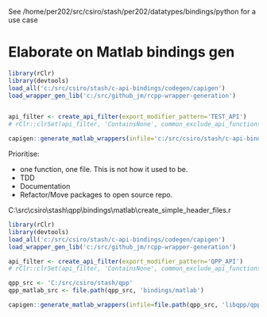 

See /home/per202/src/csiro/stash/per202/datatypes/bindings/python for a use case

# Elaborate on Matlab bindings gen

```R
library(rClr)
library(devtools)
load_all('c:/src/csiro/stash/c-api-bindings/codegen/capigen')
load_wrapper_gen_lib('c:/src/github_jm/rcpp-wrapper-generation')


api_filter <- create_api_filter(export_modifier_pattern='TEST_API')
# rClr::clrSet(api_filter, 'ContainsNone', common_exclude_api_functions())

capigen::generate_matlab_wrappers(infile='c:/src/csiro/stash/c-api-bindings/codegen/tests/test_api.h', outfolder='c:/src/csiro/stash/c-api-bindings/codegen/tests/lowlevel', api_filter=api_filter, libraryName = 'qpp')
```

Prioritise:

* one function, one file. This is not how it used to be.
* TDD
* Documentation
* Refactor/Move packages to open source repo.

C:\src\csiro\stash\qpp\bindings\matlab\create_simple_header_files.r

```R
library(rClr)
library(devtools)
load_all('c:/src/csiro/stash/c-api-bindings/codegen/capigen')
load_wrapper_gen_lib('c:/src/github_jm/rcpp-wrapper-generation')

api_filter <- create_api_filter(export_modifier_pattern='QPP_API')
# rClr::clrSet(api_filter, 'ContainsNone', common_exclude_api_functions())

qpp_src <- 'C:/src/csiro/stash/qpp'
qpp_matlab_src <- file.path(qpp_src, 'bindings/matlab')

capigen::generate_matlab_wrappers(infile=file.path(qpp_src, 'libqpp/qpp_extern_c_api.h'), outfolder=file.path(qpp_matlab_src, 'lowlevel'), api_filter=api_filter)
```
